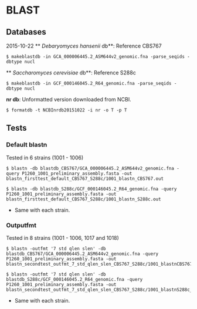 # BLAST

## Databases

2015-10-22
** *Debaryomyces hansenii* db**: Reference CBS767

	$ makeblastdb -in GCA_000006445.2_ASM644v2_genomic.fna -parse_seqids -dbtype nucl

** *Saccharomyces cerevisiae* db**: Reference S288c

	$ makeblastdb -in GCF_000146045.2_R64_genomic.fna -parse_seqids -dbtype nucl

**nr db**: Unformatted version downloaded from NCBI.

	$ formatdb -t NCBInrdb20151022 -i nr -o T -p T

## Tests

### Default blastn

Tested in 6 strains (1001 - 1006)

	$ blastn -db blastdb_CBS767/GCA_000006445.2_ASM644v2_genomic.fna -query P1260_1001_preliminary_assembly.fasta -out blastn_firsttest_default_CBS767_S288c/1001_blastn_CBS767.out

	$ blastn -db blastdb_S288c/GCF_000146045.2_R64_genomic.fna -query P1260_1001_preliminary_assembly.fasta -out blastn_firsttest_default_CBS767_S288c/1001_blastn_S288c.out

- Same with each strain.

### Outputfmt

Tested in 8 strains (1001 - 1006, 1017 and 1018)

	$ blastn -outfmt '7 std qlen slen' -db blastdb_CBS767/GCA_000006445.2_ASM644v2_genomic.fna -query P1260_1001_preliminary_assembly.fasta -out blastn_secondtest_outfmt_7_std_qlen_slen_CBS767_S288c/1001_blastnCBS767_outfmt7stdqlenslen.out

	$ blastn -outfmt '7 std qlen slen' -db blastdb_S288c/GCF_000146045.2_R64_genomic.fna -query P1260_1001_preliminary_assembly.fasta -out blastn_secondtest_outfmt_7_std_qlen_slen_CBS767_S288c/1001_blastnS288c_outfmt7stdqlenslen.out

- Same with each strain.
